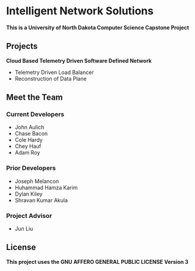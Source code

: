 # Intelligent Network Solutions
**This is a University of North Dakota Computer Science Capstone Project**

## Projects
**Cloud Based Telemetry Driven Software Defined Network**
- Telemetry Driven Load Balancer
- Reconstruction of Data Plane

## Meet the Team
### Current Developers
- John Aulich
- Chase Bacon
- Cole Hardy
- Chey Hauf
- Adam Roy

### Prior Developers
- Joseph Melancon
- Huhammad Hamza Karim
- Dylan Kiley
- Shravan Kumar Akula

### Project Advisor
- Jun Liu

## License
**This project uses the GNU AFFERO GENERAL PUBLIC LICENSE Version 3**
